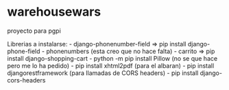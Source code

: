 # warehousewars
proyecto para pgpi

Librerias a instalarse: 
    - django-phonenumber-field => pip install django-phone-field
    - phonenumbers (esta creo que no hace falta)
    - carrito => pip install django-shopping-cart
    - python -m pip install Pillow (no se que hace pero me lo ha pedido)
    - pip install xhtml2pdf (para el albaran)
    - pip install djangorestframework (para llamadas de CORS headers)
    - pip install django-cors-headers